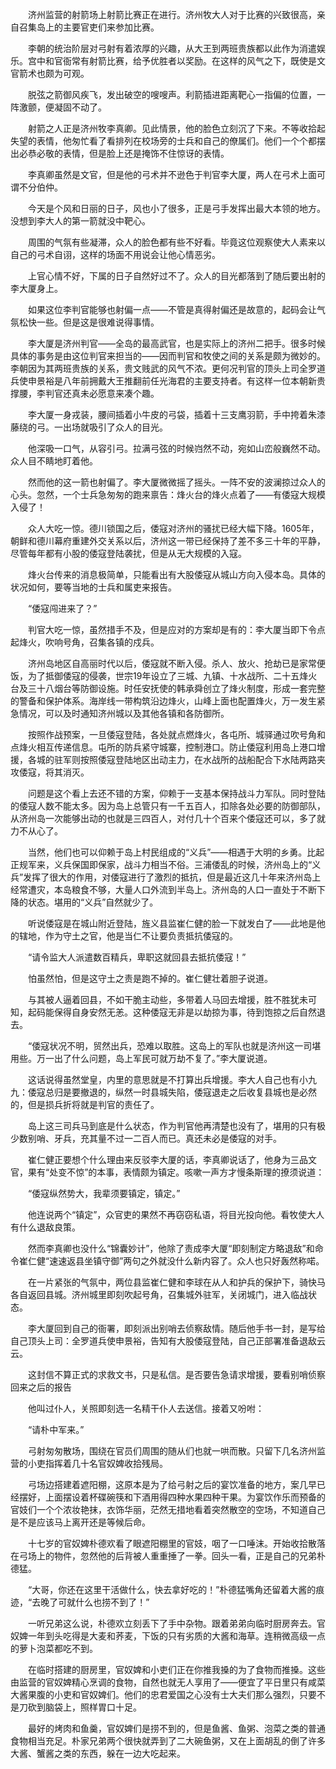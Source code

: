 　　济州监营的射箭场上射箭比赛正在进行。济州牧大人对于比赛的兴致很高，亲自召集岛上的主要官吏们来参加比赛。

　　李朝的统治阶层对弓射有着浓厚的兴趣，从大王到两班贵族都以此作为消遣娱乐。宫中和官衙常有射箭比赛，给予优胜者以奖励。在这样的风气之下，既使是文官箭术也颇为可观。

　　脱弦之箭御风疾飞，发出破空的嗖嗖声。利箭插进距离靶心一指偏的位置，一阵激颤，便凝固不动了。

　　射箭之人正是济州牧李真卿。见此情景，他的脸色立刻沉了下来。不等收拾起失望的表情，他匆忙看了看排列在校场旁的士兵和自己的僚属们。他们一个个都摆出必恭必敬的表情，但是脸上还是掩饰不住惊讶的表情。

　　李真卿虽然是文官，但是他的弓术并不逊色于判官李大厦，两人在弓术上面可谓不分伯仲。

　　今天是个风和日丽的日子，风也小了很多，正是弓手发挥出最大本领的地方。没想到李大人的第一箭就没中靶心。

　　周围的气氛有些凝滞，众人的脸色都有些不好看。毕竟这位观察使大人素来以自己的弓术自诩，这样的场面不用说会让他心情恶劣。

　　上官心情不好，下属的日子自然好过不了。众人的目光都落到了随后要出射的李大厦身上。

　　如果这位李判官能够也射偏一点——不管是真得射偏还是故意的，起码会让气氛松快一些。但是这是很难说得事情。

　　李大厦是济州判官——全岛的最高武官，也是实际上的济州二把手。很多时候具体的事务是由这位判官来担当的——因而判官和牧使之间的关系是颇为微妙的。李朝因为其两班贵族的关系，贵文贱武的风气不浓。更何况判官的顶头上司全罗道兵使申景裕是八年前拥戴大王推翻前任光海君的主要支持者。有这样一位本朝新贵撑腰，李判官还真未必愿意来凑个趣。

　　李大厦一身戎装，腰间插着小牛皮的弓袋，插着十三支鹰羽箭，手中挎着朱漆藤绕的弓。一出场就吸引了众人的目光。

　　他深吸一口气，从容引弓。拉满弓弦的时候岿然不动，宛如山峦般巍然不动。众人目不睛地盯着他。

　　然而他的这一箭也射偏了。李大厦微微摇了摇头。一阵不安的波澜掠过众人的心头。忽然，一个士兵急匆匆的跑来禀告：烽火台的烽火点着了——有倭寇大规模入侵了！

　　众人大吃一惊。德川锁国之后，倭寇对济州的骚扰已经大幅下降。1605年，朝鲜和德川幕府重建外交关系以后，济州这一带已经保持了差不多三十年的平静，尽管每年都有小股的倭寇登陆袭扰，但是从无大规模的入寇。

　　烽火台传来的消息极简单，只能看出有大股倭寇从城山方向入侵本岛。具体的状况如何，要等当地的士兵和属吏来报告。

　　“倭寇闯进来了？”

　　判官大吃一惊，虽然措手不及，但是应对的方案却是有的：李大厦当即下令点起烽火，吹响号角，召集各镇的戍兵。

　　济州岛地区自高丽时代以后，倭寇就不断入侵。杀人、放火、抢劫已是家常便饭，为了抵御倭寇的侵袭，世宗19年设立了三城、九镇、十水战所、二十五烽火台及三十八烟台等防御设施。时任安抚使的韩承舜创立了烽火制度，形成一套完整的警备和保护体系。海岸线一带构筑沿边烽火，山峰上面也配置烽火，万一发生紧急情况，可以及时通知济州城以及其他各镇和各防御所。

　　按照作战预案，一旦倭寇登陆，各处就点燃烽火，各屯所、城驿通过吹号角和点烽火相互传递信息。屯所的防兵紧守城寨，控制港口。防止倭寇利用岛上港口增援，各城的驻军则按照倭寇登陆地区出动主力，在水战所的战船配合下水陆两路夹攻倭寇，将其消灭。

　　问题是这个看上去还不错的方案，仰赖于一支基本保持战斗力军队。同时登陆的倭寇人数不能太多。因为岛上总管只有一千五百人，扣除各处必要的防御部队，从济州岛一次能够出动的也就是三四百人，对付几十个百来个倭寇还可以，多了就力不从心了。

　　当然，他们也可以仰赖于岛上村民组成的“义兵”——相遇于大明的乡勇。比起正规军来，义兵保国即保家，战斗力相当不俗。三浦倭乱的时候，济州岛上的“义兵”发挥了很大的作用，对倭寇进行了激烈的抵抗，但是最近这几十年来济州岛上经常遭灾，本岛粮食不够，大量人口外流到半岛上。济州岛的人口一直处于不断下降的状态。堪用的“义兵”自然就少了。

　　听说倭寇是在城山附近登陆，旌义县监崔仁健的脸一下就发白了——此地是他的辖地，作为守土之官，他是当仁不让要负责抵抗倭寇的。

　　“请令监大人派遣数百精兵，卑职这就回县去抵抗倭寇！”

　　怕虽然怕，但是这守土之责是跑不掉的。崔仁健壮着胆子说道。

　　与其被人逼着回县，不如干脆主动些，多带着人马回去增援，胜不胜犹未可知，起码能保得自身安然无恙。这种倭寇无非是以劫掠为事，待到饱掠之后自然退去。

　　“倭寇状况不明，贸然出兵，恐难以取胜。这岛上的军队也就是济州这一司堪用些。万一出了什么问题，岛上军民可就万劫不复了。”李大厦说道。

　　这话说得虽然堂皇，内里的意思就是不打算出兵增援。李大人自己也有小九九：倭寇总归是要撤退的，纵然一时县城失陷，倭寇退走之后收复县城也是必然的，但是损兵折将就是判官的责任了。

　　岛上这三司兵马到底是什么状态，作为判官他再清楚也没有了，堪用的只有极少数别哨、牙兵，充其量不过一二百人而已。真还未必是倭寇的对手。

　　崔仁健正要想个什么理由来反驳李大厦的话，李真卿说话了，他身为三品文官，果有“处变不惊”的本事，表情颇为镇定。咳嗽一声方才慢条斯理的撩须说道：

　　“倭寇纵然势大，我辈须要镇定，镇定。”

　　他连说两个“镇定”，众官吏的果然不再窃窃私语，将目光投向他。看牧使大人有什么退敌良策。

　　然而李真卿也没什么“锦囊妙计”，他除了责成李大厦“即刻制定方略退敌”和命令崔仁健“速速返县坐镇守御”两句之外就没什么新内容了。众人也只好轰然称喏。

　　在一片紧张的气氛中，两位县监崔仁健和李球在从人和护兵的保护下，骑快马各自返回县城。济州城里即刻吹起号角，召集城外驻军，关闭城门，进入临战状态。

　　李大厦回到自己的衙署，即刻派出别哨去侦察敌情。随后他手书一封，是写给自己顶头上司：全罗道兵使申景裕，告知有大股倭寇登陆，自己正部署准备退敌云云。

　　这封信不算正式的求救文书，只是私信。是否要告急请求增援，要看别哨侦察回来之后的报告

　　他叫过仆人，关照即刻选一名精干仆人去送信。接着又吩咐：

　　“请朴中军来。”

　　弓射匆匆散场，围绕在官员们周围的随从们也就一哄而散。只留下几名济州监营的小吏指挥着几十名官奴婢收拾残局。

　　弓场边搭建着遮阳棚，这原本是为了给弓射之后的宴饮准备的地方，案几早已经摆好，上面摆设着杯碟碗筷和下酒用得四种水果四种干果。为宴饮作乐而预备的官妓们一个个浓妆艳抹，衣饰华丽，茫然无措地看着突然散空的空场，不知道自己是不是应该马上离开还是等候后命。

　　十七岁的官奴婢朴德欢看了眼遮阳棚里的官妓，咽了一口唾沫。开始收拾散落在弓场上的物件，忽然他的后背被人重重捶了一拳。回头一看，正是自己的兄弟朴德猛。

　　“大哥，你还在这里干活做什么，快去拿好吃的！”朴德猛嘴角还留着大酱的痕迹，“去晚了可就什么也捞不到了！”

　　一听兄弟这么说，朴德欢立刻丢下了手中杂物。跟着弟弟向临时厨房奔去。官奴婢一年到头吃得是大麦和荞麦，下饭的只有劣质的大酱和海草。连稍微高级一点的萝卜泡菜都吃不到。

　　在临时搭建的厨房里，官奴婢和小吏们正在你推我搡的为了食物而推搡。这些由监营的官奴婢精心烹调的食物，自然也就无人享用了——便宜了平日里只有咸菜大酱果腹的小吏和官奴婢们。他们的忠君爱国之心没有士大夫们那么强烈，只要不是刀砍到脑袋上，照样胃口十足。

　　最好的烤肉和鱼羹，官奴婢们是捞不到的，但是鱼酱、鱼粥、泡菜之类的普通食物相当充足。朴家兄弟两个很快就弄到了二大碗鱼粥，又在上面胡乱的倒了许多大酱、蟹酱之类的东西，躲在一边大吃起来。
